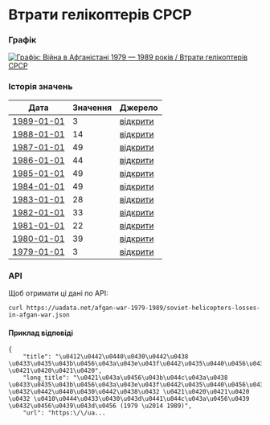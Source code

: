 # Втрати гелікоптерів СРСР
### Графік
[ ![Графік: Війна в Афганістані 1979 — 1989 років / Втрати гелікоптерів СРСР](https://uadata.net/screen?459465&u=%2Fafgan-war-1979-1989%2Fsoviet-helicopters-losses-in-afgan-war) ](https://uadata.net/afgan-war-1979-1989/soviet-helicopters-losses-in-afgan-war)

### Історія значень
| Дата | Значення | Джерело |
|---|---|---|
| [1989-01-01](https://uadata.net/afgan-war-1979-1989/soviet-helicopters-losses-in-afgan-war/1989-01-01+00%3A00%3A00) | 3 | [відкрити](https://ru.wikipedia.org/wiki/%D0%A1%D0%BF%D0%B8%D1%81%D0%BE%D0%BA_%D0%BF%D0%BE%D1%82%D0%B5%D1%80%D1%8C_%D1%81%D0%BE%D0%B2%D0%B5%D1%82%D1%81%D0%BA%D0%B8%D1%85_%D0%B2%D0%B5%D1%80%D1%82%D0%BE%D0%BB%D1%91%D1%82%D0%BE%D0%B2_%D0%B2_%D0%90%D1%84%D0%B3%D0%B0%D0%BD%D1%81%D0%BA%D0%BE%D0%B9_%D0%B2%D0%BE%D0%B9%D0%BD%D0%B5) |
| [1988-01-01](https://uadata.net/afgan-war-1979-1989/soviet-helicopters-losses-in-afgan-war/1988-01-01+00%3A00%3A00) | 14 | [відкрити](https://ru.wikipedia.org/wiki/%D0%A1%D0%BF%D0%B8%D1%81%D0%BE%D0%BA_%D0%BF%D0%BE%D1%82%D0%B5%D1%80%D1%8C_%D1%81%D0%BE%D0%B2%D0%B5%D1%82%D1%81%D0%BA%D0%B8%D1%85_%D0%B2%D0%B5%D1%80%D1%82%D0%BE%D0%BB%D1%91%D1%82%D0%BE%D0%B2_%D0%B2_%D0%90%D1%84%D0%B3%D0%B0%D0%BD%D1%81%D0%BA%D0%BE%D0%B9_%D0%B2%D0%BE%D0%B9%D0%BD%D0%B5) |
| [1987-01-01](https://uadata.net/afgan-war-1979-1989/soviet-helicopters-losses-in-afgan-war/1987-01-01+00%3A00%3A00) | 49 | [відкрити](https://ru.wikipedia.org/wiki/%D0%A1%D0%BF%D0%B8%D1%81%D0%BE%D0%BA_%D0%BF%D0%BE%D1%82%D0%B5%D1%80%D1%8C_%D1%81%D0%BE%D0%B2%D0%B5%D1%82%D1%81%D0%BA%D0%B8%D1%85_%D0%B2%D0%B5%D1%80%D1%82%D0%BE%D0%BB%D1%91%D1%82%D0%BE%D0%B2_%D0%B2_%D0%90%D1%84%D0%B3%D0%B0%D0%BD%D1%81%D0%BA%D0%BE%D0%B9_%D0%B2%D0%BE%D0%B9%D0%BD%D0%B5) |
| [1986-01-01](https://uadata.net/afgan-war-1979-1989/soviet-helicopters-losses-in-afgan-war/1986-01-01+00%3A00%3A00) | 44 | [відкрити](https://ru.wikipedia.org/wiki/%D0%A1%D0%BF%D0%B8%D1%81%D0%BE%D0%BA_%D0%BF%D0%BE%D1%82%D0%B5%D1%80%D1%8C_%D1%81%D0%BE%D0%B2%D0%B5%D1%82%D1%81%D0%BA%D0%B8%D1%85_%D0%B2%D0%B5%D1%80%D1%82%D0%BE%D0%BB%D1%91%D1%82%D0%BE%D0%B2_%D0%B2_%D0%90%D1%84%D0%B3%D0%B0%D0%BD%D1%81%D0%BA%D0%BE%D0%B9_%D0%B2%D0%BE%D0%B9%D0%BD%D0%B5) |
| [1985-01-01](https://uadata.net/afgan-war-1979-1989/soviet-helicopters-losses-in-afgan-war/1985-01-01+00%3A00%3A00) | 49 | [відкрити](https://ru.wikipedia.org/wiki/%D0%A1%D0%BF%D0%B8%D1%81%D0%BE%D0%BA_%D0%BF%D0%BE%D1%82%D0%B5%D1%80%D1%8C_%D1%81%D0%BE%D0%B2%D0%B5%D1%82%D1%81%D0%BA%D0%B8%D1%85_%D0%B2%D0%B5%D1%80%D1%82%D0%BE%D0%BB%D1%91%D1%82%D0%BE%D0%B2_%D0%B2_%D0%90%D1%84%D0%B3%D0%B0%D0%BD%D1%81%D0%BA%D0%BE%D0%B9_%D0%B2%D0%BE%D0%B9%D0%BD%D0%B5) |
| [1984-01-01](https://uadata.net/afgan-war-1979-1989/soviet-helicopters-losses-in-afgan-war/1984-01-01+00%3A00%3A00) | 49 | [відкрити](https://ru.wikipedia.org/wiki/%D0%A1%D0%BF%D0%B8%D1%81%D0%BE%D0%BA_%D0%BF%D0%BE%D1%82%D0%B5%D1%80%D1%8C_%D1%81%D0%BE%D0%B2%D0%B5%D1%82%D1%81%D0%BA%D0%B8%D1%85_%D0%B2%D0%B5%D1%80%D1%82%D0%BE%D0%BB%D1%91%D1%82%D0%BE%D0%B2_%D0%B2_%D0%90%D1%84%D0%B3%D0%B0%D0%BD%D1%81%D0%BA%D0%BE%D0%B9_%D0%B2%D0%BE%D0%B9%D0%BD%D0%B5) |
| [1983-01-01](https://uadata.net/afgan-war-1979-1989/soviet-helicopters-losses-in-afgan-war/1983-01-01+00%3A00%3A00) | 28 | [відкрити](https://ru.wikipedia.org/wiki/%D0%A1%D0%BF%D0%B8%D1%81%D0%BE%D0%BA_%D0%BF%D0%BE%D1%82%D0%B5%D1%80%D1%8C_%D1%81%D0%BE%D0%B2%D0%B5%D1%82%D1%81%D0%BA%D0%B8%D1%85_%D0%B2%D0%B5%D1%80%D1%82%D0%BE%D0%BB%D1%91%D1%82%D0%BE%D0%B2_%D0%B2_%D0%90%D1%84%D0%B3%D0%B0%D0%BD%D1%81%D0%BA%D0%BE%D0%B9_%D0%B2%D0%BE%D0%B9%D0%BD%D0%B5) |
| [1982-01-01](https://uadata.net/afgan-war-1979-1989/soviet-helicopters-losses-in-afgan-war/1982-01-01+00%3A00%3A00) | 33 | [відкрити](https://ru.wikipedia.org/wiki/%D0%A1%D0%BF%D0%B8%D1%81%D0%BE%D0%BA_%D0%BF%D0%BE%D1%82%D0%B5%D1%80%D1%8C_%D1%81%D0%BE%D0%B2%D0%B5%D1%82%D1%81%D0%BA%D0%B8%D1%85_%D0%B2%D0%B5%D1%80%D1%82%D0%BE%D0%BB%D1%91%D1%82%D0%BE%D0%B2_%D0%B2_%D0%90%D1%84%D0%B3%D0%B0%D0%BD%D1%81%D0%BA%D0%BE%D0%B9_%D0%B2%D0%BE%D0%B9%D0%BD%D0%B5) |
| [1981-01-01](https://uadata.net/afgan-war-1979-1989/soviet-helicopters-losses-in-afgan-war/1981-01-01+00%3A00%3A00) | 22 | [відкрити](https://ru.wikipedia.org/wiki/%D0%A1%D0%BF%D0%B8%D1%81%D0%BE%D0%BA_%D0%BF%D0%BE%D1%82%D0%B5%D1%80%D1%8C_%D1%81%D0%BE%D0%B2%D0%B5%D1%82%D1%81%D0%BA%D0%B8%D1%85_%D0%B2%D0%B5%D1%80%D1%82%D0%BE%D0%BB%D1%91%D1%82%D0%BE%D0%B2_%D0%B2_%D0%90%D1%84%D0%B3%D0%B0%D0%BD%D1%81%D0%BA%D0%BE%D0%B9_%D0%B2%D0%BE%D0%B9%D0%BD%D0%B5) |
| [1980-01-01](https://uadata.net/afgan-war-1979-1989/soviet-helicopters-losses-in-afgan-war/1980-01-01+00%3A00%3A00) | 39 | [відкрити](https://ru.wikipedia.org/wiki/%D0%A1%D0%BF%D0%B8%D1%81%D0%BE%D0%BA_%D0%BF%D0%BE%D1%82%D0%B5%D1%80%D1%8C_%D1%81%D0%BE%D0%B2%D0%B5%D1%82%D1%81%D0%BA%D0%B8%D1%85_%D0%B2%D0%B5%D1%80%D1%82%D0%BE%D0%BB%D1%91%D1%82%D0%BE%D0%B2_%D0%B2_%D0%90%D1%84%D0%B3%D0%B0%D0%BD%D1%81%D0%BA%D0%BE%D0%B9_%D0%B2%D0%BE%D0%B9%D0%BD%D0%B5) |
| [1979-01-01](https://uadata.net/afgan-war-1979-1989/soviet-helicopters-losses-in-afgan-war/1979-01-01+00%3A00%3A00) | 3 | [відкрити](https://ru.wikipedia.org/wiki/%D0%A1%D0%BF%D0%B8%D1%81%D0%BE%D0%BA_%D0%BF%D0%BE%D1%82%D0%B5%D1%80%D1%8C_%D1%81%D0%BE%D0%B2%D0%B5%D1%82%D1%81%D0%BA%D0%B8%D1%85_%D0%B2%D0%B5%D1%80%D1%82%D0%BE%D0%BB%D1%91%D1%82%D0%BE%D0%B2_%D0%B2_%D0%90%D1%84%D0%B3%D0%B0%D0%BD%D1%81%D0%BA%D0%BE%D0%B9_%D0%B2%D0%BE%D0%B9%D0%BD%D0%B5) |
### API
Щоб отримати ці дані по API:
```
curl https://uadata.net/afgan-war-1979-1989/soviet-helicopters-losses-in-afgan-war.json
```
#### Приклад відповіді 
```
{
    "title": "\u0412\u0442\u0440\u0430\u0442\u0438 \u0433\u0435\u043b\u0456\u043a\u043e\u043f\u0442\u0435\u0440\u0456\u0432 \u0421\u0420\u0421\u0420",
    "long_title": "\u0421\u043a\u0456\u043b\u044c\u043a\u0438 \u0433\u0435\u043b\u0456\u043a\u043e\u043f\u0442\u0435\u0440\u0456\u0432 \u0432\u0442\u0440\u0430\u0442\u0438\u0432 \u0421\u0420\u0421\u0420 \u0432 \u0410\u0444\u0433\u0430\u043d\u0441\u044c\u043a\u0456\u0439 \u0432\u0456\u0439\u043d\u0456 (1979 \u2014 1989)",
    "url": "https:\/\/ua...
```